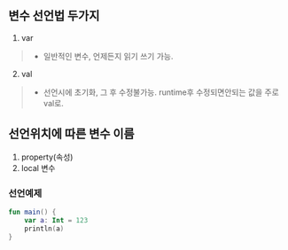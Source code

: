 ## 변수 선언법 두가지
1. var
> * 일반적인 변수, 언제든지 읽기 쓰기 가능.

2. val
> * 선언시에 초기화, 그 후 수정불가능. runtime후 수정되면안되는 값을 주로 val로.

## 선언위치에 따른 변수 이름
1.  property(속성)
2.  local 변수

### 선언예제
```Kotlin
fun main() {
    var a: Int = 123
    println(a)
}
```
